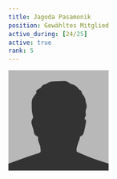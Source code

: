 ```yaml
---
title: Jagoda Pasamonik
position: Gewähltes Mitglied
active_during: [24/25]
active: true
rank: 5
---
```

![Jagoda Pasamonik](/assets/images/bio-photo.jpg)
